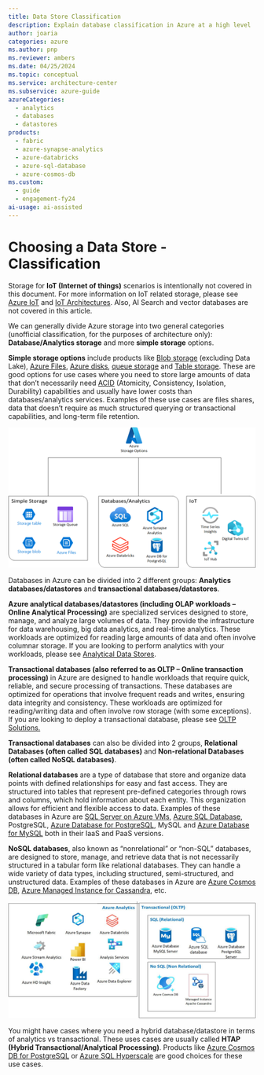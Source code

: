 ```yaml
---
title: Data Store Classification
description: Explain database classification in Azure at a high level
author: joaria
categories: azure
ms.author: pnp
ms.reviewer: ambers
ms.date: 04/25/2024
ms.topic: conceptual
ms.service: architecture-center
ms.subservice: azure-guide
azureCategories:
  - analytics
  - databases
  - datastores
products:
  - fabric
  - azure-synapse-analytics
  - azure-databricks
  - azure-sql-database
  - azure-cosmos-db
ms.custom:
  - guide
  - engagement-fy24
ai-usage: ai-assisted
---
```


# Choosing a Data Store - Classification

Storage for **IoT (Internet of things)** scenarios is intentionally not covered in this document. For more information on IoT related storage, please see [Azure IoT](https://azure.microsoft.com/solutions/iot) and [IoT Architectures](../../reference-architectures/iot/iot-architecture-overview.md). Also, AI Search and vector databases are not covered in this article.

We can generally divide Azure storage into two general categories (unofficial classification, for the purposes of architecture only): **Database/Analytics storage** and more **simple storage** options.

**Simple storage options** include products like [Blob storage](/azure/storage/files/storage-files-introduction) (excluding Data Lake), [Azure Files](/azure/storage/files/storage-files-introduction), [Azure disks](/azure/virtual-machines/managed-disks-overview), [queue storage](/azure/storage/queues/) and [Table storage](/azure/storage/tables/). These are good options for use cases where you need to store large amounts of data that don’t necessarily need [ACID](/windows/win32/cossdk/acid-properties) (Atomicity, Consistency, Isolation, Durability) capabilities and usually have lower costs than databases/analytics services. Examples of these use cases are files shares, data that doesn’t require as much structured querying or transactional capabilities, and long-term file retention.

![Diagram that explains data store classifications in Azure.](../images/AzureStorageOptions.png)

Databases in Azure can be divided into 2 different groups: **Analytics databases/datastores** and **transactional databases/datastores**.

**Azure analytical databases/datastores (including OLAP workloads – Online Analytical Processing)** are specialized services designed to store, manage, and analyze large volumes of data. They provide the infrastructure for data warehousing, big data analytics, and real-time analytics. These workloads are optimized for reading large amounts of data and often involve columnar storage. If you are looking to perform analytics with your workloads, please see [Analytical Data Stores](../technology-choices/analytical-data-stores.md).

**Transactional databases (also referred to as OLTP – Online transaction processing)** in Azure are designed to handle workloads that require quick, reliable, and secure processing of transactions. These databases are optimized for operations that involve frequent reads and writes, ensuring data integrity and consistency. These workloads are optimized for reading/writing data and often involve row storage (with some exceptions). If you are looking to deploy a transactional database, please see [OLTP Solutions.](../relational-data/online-transaction-processing.md)

**Transactional databases** can also be divided into 2 groups, **Relational Databases (often called SQL databases)** and **Non-relational Databases (often called NoSQL databases)**.

**Relational databases** are a type of database that store and organize data points with defined relationships for easy and fast access. They are structured into tables that represent pre-defined categories through rows and columns, which hold information about each entity. This organization allows for efficient and flexible access to data. Examples of these databases in Azure are [SQL Server on Azure VMs](/azure/azure-sql/virtual-machines/windows/sql-server-on-azure-vm-iaas-what-is-overview), [Azure SQL Database](/azure/azure-sql), PostgreSQL, [Azure Database for PostgreSQL](/azure/postgresql/), MySQL and [Azure Database for MySQL](/azure/mysql) both in their IaaS and PaaS versions.

**NoSQL databases**, also known as “nonrelational” or “non-SQL” databases, are designed to store, manage, and retrieve data that is not necessarily structured in a tabular form like relational databases. They can handle a wide variety of data types, including structured, semi-structured, and unstructured data. Examples of these databases in Azure are [Azure Cosmos DB](/azure/cosmos-db), [Azure Managed Instance for Cassandra](/azure/managed-instance-apache-cassandra/), etc.

![Diagram that contrasts relational database management system and big data solutions.](../images/choosedatastore.png)

You might have cases where you need a hybrid database/datastore in terms of analytics vs transactional. These uses cases are usually called **HTAP (Hybrid Transactional/Analytical Processing)**. Products like [Azure Cosmos DB for PostgreSQL](/azure/cosmos-db/postgresql/) or [Azure SQL Hyperscale](/azure/azure-sql/database/service-tier-hyperscale) are good choices for these use cases.